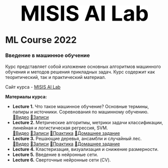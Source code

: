 <p align="center">
    <br>
    <img src="img/MISISAILab.png" width="400"/>
    <br>
<p>
<h1>ML Course 2022</h1>
<h3>Введение в машинное обучение</h3>
Курс представляет собой изложение основных алгоритмов машинного обучения и методов решения прикладных задач. Курс содержит как теоритический, так и практический материал.

Сайт курса  - [MISIS AI Lab](https://misisailab.github.io/docs/)

<b>Материалы курса:</b>
<!-- [📄 Записи](./MATERIALS/Lecture_1/lecture1-misisailab.pdf)  -->
<ul>
    <li><b>Lecture 1.</b> Что такое машинное обучение? Основные термины, папиры и источники. Соревнования по машинному обучению.  <br>
        <a href="https://drive.google.com/file/d/1cuyt3deAnL8jWqNuCMNMQjbom5CivphH/view?usp=sharing">📼Видео</a>
        <a href="./MATERIALS/Lecture_1/lecture1-misisailab.pdf">📄Записи</a>
    </li>
    <li><b>Lecture 2.</b> Метрические алгоритмы, метрики задачи классификации, линейная и логистическая регрессия, SVM. <br>
        <a href="https://drive.google.com/file/d/1_tHdRpz8n0FUAfKyf1rN_Vs_Re-G8FnV/view?usp=sharing">📼Видео</a>
        <a href="./MATERIALS/Lecture_2/lecture2-misisailab.pdf">📄Записи</a>
        <a href="./MATERIALS/Lecture_2/seminar2.ipynb">🐍Практика</a>
        <a href="./MATERIALS/Lecture_2/homework2.ipynb"> 🐍Домашнее задание</a>
    </li>
    <li><b>Lecture 3.</b> Решающие деревья, ансамбли и случайный лес. <br>
        <a href="https://drive.google.com/file/d/1_6YoHDvK7P-NBoJ_G30CfrlR0fUr2T08/view?usp=share_link">📼Видео</a>
        <a href="./MATERIALS/Lecture_3/lecture3-misisailab.pdf">📄Записи</a>
        <a href="./MATERIALS/Lecture_3/seminar3.ipynb">🐍Практика</a>
        <a href="./MATERIALS/Lecture_3/homework3.ipynb"> 🐍Домашнее задание</a>
    </li>
    <li><b>Lecture 4.</b> Кластеризация, визуализация и снижение размерности. <br></li>
    <li><b>Lecture 5.</b> Введение в нейронные сети. <br></li>
    <li><b>Lecture 6.</b> Сверточные нейронные сети (CV). <br></li>
<ul>

